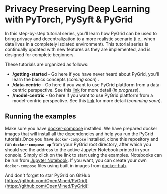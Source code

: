 # Privacy Preserving Deep Learning with PyTorch, PySyft & PyGrid

In this step-by-step tutorial series, you'll learn how PyGrid can be used to bring privacy and decentralization to a more realistic scenario (i.e., when data lives in a completely isolated environment). This tutorial series is continually updated with new features as they are implemented, and is designed for complete beginners.

These tutorials are organized as follows:
 - **/getting-started** - Go here if you have never heard about PyGrid, you'll learn the basics concepts (_coming soon_) .
 - **/data-centric** - Go here if you want to use PyGrid plattform from a data-centric perspective. See this [link](https://github.com/OpenMined/PyGrid#data-centric-fl) for more detail (_in progress_).
 - **/model-centric** - Go here if you want to use PyGrid plattform from a model-centric perspective. See this [link](https://github.com/OpenMined/PyGrid#model-centric-fl) for more detail (_comming soon_).

## Running the examples
Make sure you have [docker-compose](https://docs.docker.com/compose/install/) installed. We have prepared docker images that will install all the dependencies and help you run the PyGrid tutorials.Once you have `docker-compose` installed, clone this repository and run **`docker-compose up`** from your PyGrid root directory, after which you should see the address to the active Jupyter Notebook printed in your console. Simply click on the link to start using the examples. Notebooks can be run from [Jupyter Notebook](https://jupyter.readthedocs.io/en/latest/running.html).
If you want, you can create your own `docker-compose` files using built in images from [docker-hub](https://hub.docker.com/u/openmined).

And don't forget to star PyGrid on GitHub [https://github.com/OpenMined/PyGrid](https://github.com/OpenMined/PyGrid)!
